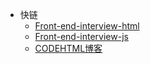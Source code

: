 * 快链
  * [Front-end-interview-html](http://codehtml.cn/front-end-interview-html)
  * [Front-end-interview-js](http://codehtml.cn/front-end-interview-js)
  * [CODEHTML博客](http://codehtml.cn)